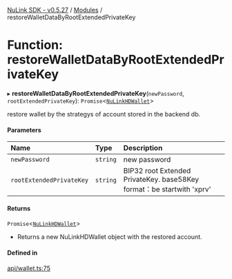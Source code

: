 [NuLink SDK - v0.5.27](../README.md) / [Modules](../modules.md) / restoreWalletDataByRootExtendedPrivateKey

# Function: restoreWalletDataByRootExtendedPrivateKey

▸ **restoreWalletDataByRootExtendedPrivateKey**(`newPassword`, `rootExtendedPrivateKey`): `Promise`<[`NuLinkHDWallet`](../classes/NuLinkHDWallet.md)\>

restore wallet by the strategys of account stored in the backend db.

#### Parameters

| Name | Type | Description |
| :------ | :------ | :------ |
| `newPassword` | `string` | new password |
| `rootExtendedPrivateKey` | `string` | BIP32 root Extended PrivateKey. base58Key format：be startwith 'xprv' |

#### Returns

`Promise`<[`NuLinkHDWallet`](../classes/NuLinkHDWallet.md)\>

- Returns a new NuLinkHDWallet object with the restored account.

#### Defined in

[api/wallet.ts:75](https://github.com/NuLink-network/nulink-sdk/blob/caaf0a6/src/api/wallet.ts#L75)
